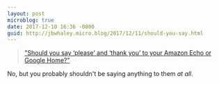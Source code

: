 ```yaml
---
layout: post
microblog: true
date: 2017-12-10 16:36 -0800
guid: http://jbwhaley.micro.blog/2017/12/11/should-you-say.html
---
```

> ["Should you say ‘please’ and ‘thank you’ to your Amazon Echo or Google Home?"](https://www.theverge.com/circuitbreaker/2017/12/10/16751232/smart-assistants-please-thank-you-politeness-manners-alexa-siri-google-cortana)

No, but you probably shouldn't be saying anything to them *at all*.
